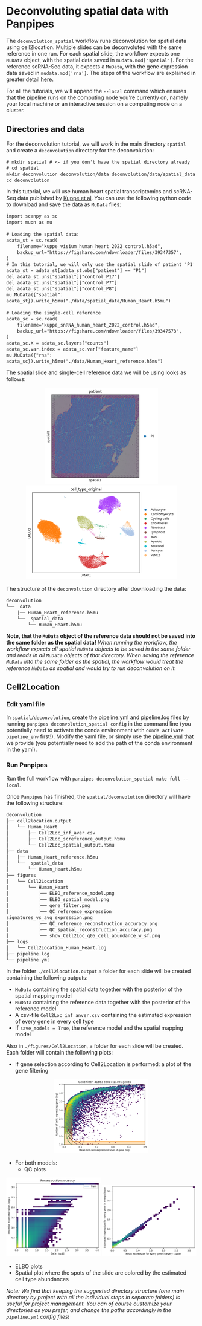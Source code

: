 # Deconvoluting spatial data with Panpipes

The `deconvolution_spatial` workflow runs deconvolution for spatial data using cell2location. Multiple slides can be deconvoluted with the same reference in one run. For each spatial slide, the workflow expects one `MuData` object, with the spatial data saved in `mudata.mod['spatial']`. For the reference scRNA-Seq data, it expects a `MuData`, with the gene expression data saved in `mudata.mod['rna']`. The steps of the workflow are explained in greater detail [here](https://panpipes-pipelines.readthedocs.io/en/latest/workflows/deconvolute_spatial.html).

For all the tutorials, we will append the `--local` command which ensures that the pipeline runs on the computing node you're currently on, namely your local machine or an interactive session on a computing node on a cluster.


## Directories and data

For the deconvolution tutorial, we will work in the main directory `spatial` and create a `deconvolution` directory for the deconvolution: 

```
# mkdir spatial # <- if you don't have the spatial directory already 
# cd spatial
mkdir deconvolution deconvolution/data deconvolution/data/spatial_data
cd deconvolution
```

In this tutorial, we will use human heart spatial transcriptomics and scRNA-Seq data published by [Kuppe et al](https://www.nature.com/articles/s41586-022-05060-x). 
You can use the following python code to download and save the data as `MuData` files: 

```
import scanpy as sc
import muon as mu

# Loading the spatial data: 
adata_st = sc.read(
    filename="kuppe_visium_human_heart_2022_control.h5ad",
    backup_url="https://figshare.com/ndownloader/files/39347357",
)
# In this tutorial, we will only use the spatial slide of patient 'P1'
adata_st = adata_st[adata_st.obs["patient"] == "P1"]
del adata_st.uns["spatial"]["control_P17"]
del adata_st.uns["spatial"]["control_P7"]
del adata_st.uns["spatial"]["control_P8"]
mu.MuData({"spatial": adata_st}).write_h5mu("./data/spatial_data/Human_Heart.h5mu")

# Loading the single-cell reference
adata_sc = sc.read(
    filename="kuppe_snRNA_human_heart_2022_control.h5ad",
    backup_url="https://figshare.com/ndownloader/files/39347573",
)
adata_sc.X = adata_sc.layers["counts"]
adata_sc.var.index = adata_sc.var["feature_name"]
mu.MuData({"rna": adata_sc}).write_h5mu("./data/Human_Heart_reference.h5mu")
```

The spatial slide and single-cell reference data we will be using looks as follows: 
<p align="center">
<img src="https://github.com/DendrouLab/panpipes-tutorials/blob/main/docs/deconvolution/human_heart_patientP1.png?raw=true" alt="Human Heart, patient P1" width="300"/>
<img src="https://github.com/DendrouLab/panpipes-tutorials/blob/main/docs/deconvolution/human_heart_reference_umap.png?raw=true" alt="Single-cell reference" width="400"/>
</p>


The structure of the `deconvolution` directory after downloading the data: 
```
deconvolution
└──  data
	|── Human_Heart_reference.h5mu
	└──  spatial_data
		└── Human_Heart.h5mu
```


**Note, that the `MuData` object of the reference data should not be saved into the same folder as the spatial data!**
*When running the workflow, the workflow expects all spatial `MuData` objects to be saved in the same folder and reads in all `MuData` objects of that directory. When saving the reference `MuData` into the same folder as the spatial, the workflow would treat the reference `MuData` as spatial and would try to run deconvolution on it.*





## Cell2Location

### Edit yaml file 

In `spatial/deconvolution`, create the pipeline.yml and pipeline.log files by running `panpipes deconvolution_spatial config` in the command line (you potentially need to activate the conda environment with `conda activate pipeline_env` first!). 
Modify the yaml file, or simply use the [pipeline.yml](pipeline_yml.md) that we provide (you potentially need to add the path of the conda environment in the yaml).  



### Run Panpipes

Run the full workflow with `panpipes deconvolution_spatial make full --local`.

Once `Panpipes` has finished, the `spatial/deconvolution` directory will have the following structure:

```
deconvolution
├── cell2location.output
│   └── Human_Heart
│		├── Cell2Loc_inf_aver.csv
│		├── Cell2Loc_screference_output.h5mu
│		└── Cell2Loc_spatial_output.h5mu
├── data
│	|── Human_Heart_reference.h5mu
│	└──  spatial_data
│		└── Human_Heart.h5mu
├── figures
│   └── Cell2Location
│   	└── Human_Heart
│       	├── ELBO_reference_model.png
│       	├── ELBO_spatial_model.png
│       	├── gene_filter.png
│       	├── QC_reference_expression signatures_vs_avg_expression.png
│       	├── QC_reference_reconstruction_accuracy.png
│       	├── QC_spatial_reconstruction_accuracy.png
│       	└── show_Cell2Loc_q05_cell_abundance_w_sf.png
├── logs
│   └── Cell2Location_Human_Heart.log
├── pipeline.log
└── pipeline.yml
```


	
In the folder `./cell2location.output` a folder for each slide will be created containing the following outputs: 
* `MuData` containing the spatial data together with the posterior of the spatial mapping model
* `MuData` containing the reference data together with the posterior of the reference model
* A csv-file `Cell2Loc_inf_anver.csv` containing the estimated expression of every gene in every cell type 
* If `save_models = True`, the reference model and the spatial mapping model 
	
Also in `./figures/Cell2Location`, a folder for each slide will be created. Each folder will contain the following plots: 
* If gene selection according to Cell2Location is performed: a plot of the gene filtering

<p align="center">
<img src="https://github.com/DendrouLab/panpipes-tutorials/blob/main/docs/deconvolution/gene_selection.png?raw=true" alt="Cell2Location, gene selection" width="250"/>
</p>

* For both models:
  * QC plots
<p align="center">
<img src="https://github.com/DendrouLab/panpipes-tutorials/blob/main/docs/deconvolution/QC_reference_reconstruction_accuracy.png?raw=true" alt="Cell2Location, QC plot" width="250"/>
<img src="https://github.com/DendrouLab/panpipes-tutorials/blob/main/docs/deconvolution/QC_reference_expression signatures_vs_avg_expression.png?raw=true" alt="Cell2Location, QC plot" width="250"/>
</p>

  * ELBO plots
* Spatial plot where the spots of the slide are colored by the estimated cell type abundances 



*Note: We find that keeping the suggested directory structure (one main directory by project with all the individual steps in separate folders) is useful for project management. You can of course customize your directories as you prefer, and change the paths accordingly in the `pipeline.yml` config files!*
